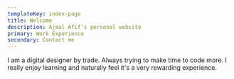```yaml
---
templateKey: index-page
title: Welcome
description: Ajmal Afif's personal website
primary: Work Experience
secondary: Contact me
---
```

I am a digital designer by trade. Always trying to make time to code more. I really enjoy learning and naturally feel it's a very rewarding experience.